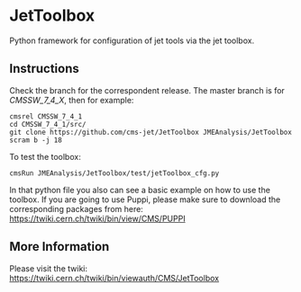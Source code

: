 # JetToolbox
Python framework for configuration of jet tools via the jet toolbox. 

## Instructions

Check the branch for the correspondent release. The master branch is for *CMSSW_7_4_X*, then for example:
```
cmsrel CMSSW_7_4_1
cd CMSSW_7_4_1/src/
git clone https://github.com/cms-jet/JetToolbox JMEAnalysis/JetToolbox
scram b -j 18
```
To test the toolbox:
```
cmsRun JMEAnalysis/JetToolbox/test/jetToolbox_cfg.py
```
In that python file you also can see a basic example on how to use the toolbox.
If you are going to use Puppi, please make sure to download the corresponding packages from here: https://twiki.cern.ch/twiki/bin/view/CMS/PUPPI

## More Information

Please visit the twiki: https://twiki.cern.ch/twiki/bin/viewauth/CMS/JetToolbox
